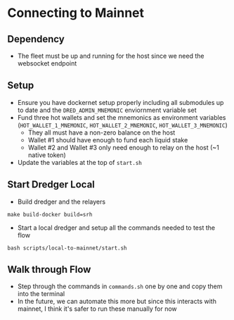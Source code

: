# Connecting to Mainnet
## Dependency
* The fleet must be up and running for the host since we need the websocket endpoint

## Setup 
* Ensure you have dockernet setup properly including all submodules up to date and the `DRED_ADMIN_MNEMONIC` enviornment variable set 
* Fund three hot wallets and set the mnemonics as environment variables (`HOT_WALLET_1_MNEMONIC`, `HOT_WALLET_2_MNEMONIC`, `HOT_WALLET_3_MNEMONIC`)
    * They all must have a non-zero balance on the host
    * Wallet #1 should have enough to fund each liquid stake
    * Wallet #2 and Wallet #3 only need enough to relay on the host (~1 native token)
* Update the variables at the top of `start.sh`

## Start Dredger Local
* Build dredger and the relayers
```
make build-docker build=srh
```
* Start a local dredger and setup all the commands needed to test the flow
```
bash scripts/local-to-mainnet/start.sh
```

## Walk through Flow
* Step through the commands in `commands.sh` one by one and copy them into the terminal
* In the future, we can automate this more but since this interacts with mainnet, I think it's safer to run these manually for now